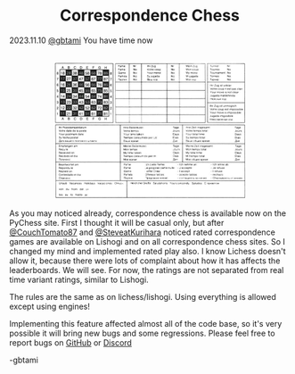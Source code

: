 <h1 align="center">Correspondence Chess</h1>
<div class="meta-headline">
    <div class= "meta">
        <span class="text">2023.11.10</span>
        <span class="text"><a href="/@/gbtami">@gbtami</a></span>
        <span class="text">You have time now</span>
    </div>
    <div class= "headline"></div>
</div>
</br>

<p align="center">
  <img src="https://github.com/gbtami/pychess-variants/blob/master/static/images/Postcard-for-correspondence-chess.png" width="345" height="245">
</p>

As you may noticed already, correspondence chess is available now on the PyChess site. First I thought it will be casual only, but after [@CouchTomato87](https://www.pychess.org/@/CouchTomato87) and [@SteveatKurihara](https://www.pychess.org/@/SteveatKurihara) noticed rated correspondence games are available on Lishogi and on all correspondence chess sites. So I changed my mind and implemented rated play also. I know Lichess doesn't allow it, because there were lots of complaint about how it has affects the leaderboards. We will see. For now, the ratings are not separated from real time variant ratings, similar to Lishogi.

The rules are the same as on lichess/lishogi. Using everything is allowed except using engines!

Implementing this feature affected almost all of the code base, so it's very possible it will bring new bugs and some regressions. Please feel free to report bugs on [GitHub](https://github.com/gbtami/pychess-variants/issues) or [Discord](https://discord.gg/aPs8RKr)

-gbtami
